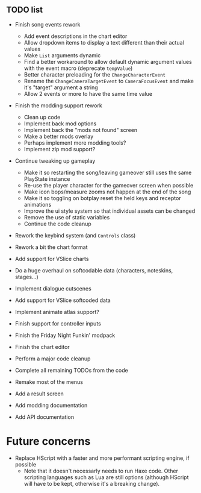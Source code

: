 ## TODO list

- Finish song events rework
  - Add event descriptions in the chart editor
  - Allow dropdown items to display a text different than their actual values
  - Make `List` arguments dynamic
  - Find a better workaround to allow default dynamic argument values with the event macro (deprecate `tempValue`)
  - Better character preloading for the `ChangeCharacterEvent`
  - Rename the `ChangeCameraTargetEvent` to `CameraFocusEvent` and make it's "target" argument a string
  - Allow 2 events or more to have the same time value

- Finish the modding support rework
  - Clean up code
  - Implement back mod options
  - Implement back the "mods not found" screen
  - Make a better mods overlay
  - Perhaps implement more modding tools?
  - Implement zip mod support?

- Continue tweaking up gameplay
  - Make it so restarting the song/leaving gameover still uses the same PlayState instance
  - Re-use the player character for the gameover screen when possible
  - Make icon bops/measure zooms not happen at the end of the song
  - Make it so toggling on botplay reset the held keys and receptor animations
  - Improve the ui style system so that individual assets can be changed
  - Remove the use of static variables
  - Continue the code cleanup

- Rework the keybind system (and `Controls` class)

- Rework a bit the chart format
- Add support for VSlice charts
- Do a huge overhaul on softcodable data (characters, noteskins, stages...)
- Implement dialogue cutscenes
- Add support for VSlice softcoded data
- Implement animate atlas support?

- Finish support for controller inputs
- Finish the Friday Night Funkin' modpack
- Finish the chart editor

- Perform a major code cleanup
- Complete all remaining TODOs from the code

- Remake most of the menus
- Add a result screen

- Add modding documentation
- Add API documentation

# Future concerns
- Replace HScript with a faster and more performant scripting engine, if possible
  - Note that it doesn't necessarly needs to run Haxe code. Other scripting languages such as Lua are still options
    (although HScript will have to be kept, otherwise it's a breaking change).
